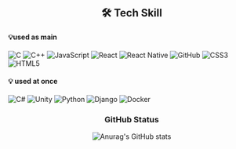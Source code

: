 <div align='center'>

## 🛠 Tech Skill

</div>

#### 💡used as main 
![C](https://img.shields.io/badge/c-%2300599C.svg?style=for-the-badge&logo=c&logoColor=white) ![C++](https://img.shields.io/badge/c++-%2300599C.svg?style=for-the-badge&logo=c%2B%2B&logoColor=white) ![JavaScript](https://img.shields.io/badge/javascript-%23323330.svg?style=for-the-badge&logo=javascript&logoColor=%23F7DF1E)     ![React](https://img.shields.io/badge/react-%2320232a.svg?style=for-the-badge&logo=react&logoColor=%2361DAFB) ![React Native](https://img.shields.io/badge/react_native-%2320232a.svg?style=for-the-badge&logo=react&logoColor=%2361DAF)  ![GitHub](https://img.shields.io/badge/github-%23121011.svg?style=for-the-badge&logo=github&logoColor=white) ![CSS3](https://img.shields.io/badge/css3-%231572B6.svg?style=for-the-badge&logo=css3&logoColor=white) ![HTML5](https://img.shields.io/badge/html5-%23E34F26.svg?style=for-the-badge&logo=html5&logoColor=white)
#### 💡 used at once
![C#](https://img.shields.io/badge/c%23-%23239120.svg?style=for-the-badge&logo=c-sharp&logoColor=white) ![Unity](https://img.shields.io/badge/unity-%23000000.svg?style=for-the-badge&logo=unity&logoColor=white) ![Python](https://img.shields.io/badge/python-3670A0?style=for-the-badge&logo=python&logoColor=ffdd54) ![Django](https://img.shields.io/badge/django-%23092E20.svg?style=for-the-badge&logo=django&logoColor=white)   ![Docker](https://img.shields.io/badge/docker-%230db7ed.svg?style=for-the-badge&logo=docker&logoColor=white)
<div align='center'>

###  GitHub Status

![Anurag's GitHub stats](https://github-readme-stats.vercel.app/api?username=anuraghazra&theme=monokai&show_icons=true)
</div>

